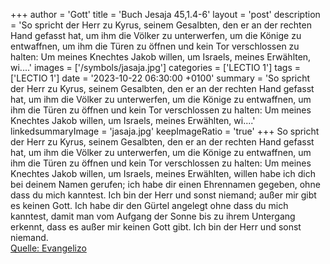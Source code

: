 +++
author = 'Gott'
title = 'Buch Jesaja 45,1.4-6'
layout = 'post'
description = 'So spricht der Herr zu Kyrus, seinem Gesalbten, den er an der rechten Hand gefasst hat, um ihm die Völker zu unterwerfen, um die Könige zu entwaffnen, um ihm die Türen zu öffnen und kein Tor verschlossen zu halten: Um meines Knechtes Jakob willen, um Israels, meines Erwählten, wi....'
images = ['/symbols/jasaja.jpg']
categories = ['LECTIO 1']
tags = ['LECTIO 1']
date = '2023-10-22 06:30:00 +0100'
summary = 'So spricht der Herr zu Kyrus, seinem Gesalbten, den er an der rechten Hand gefasst hat, um ihm die Völker zu unterwerfen, um die Könige zu entwaffnen, um ihm die Türen zu öffnen und kein Tor verschlossen zu halten: Um meines Knechtes Jakob willen, um Israels, meines Erwählten, wi....'
linkedsummaryImage = 'jasaja.jpg'
keepImageRatio = 'true'
+++
So spricht der Herr zu Kyrus, seinem Gesalbten, den er an der rechten Hand gefasst hat, um ihm die Völker zu unterwerfen, um die Könige zu entwaffnen, um ihm die Türen zu öffnen und kein Tor verschlossen zu halten:
Um meines Knechtes Jakob willen, um Israels, meines Erwählten, willen habe ich dich bei deinem Namen gerufen; ich habe dir einen Ehrennamen gegeben, ohne dass du mich kanntest.<!--more-->
Ich bin der Herr und sonst niemand; außer mir gibt es keinen Gott. Ich habe dir den Gürtel angelegt ohne dass du mich kanntest,
damit man vom Aufgang der Sonne bis zu ihrem Untergang erkennt, dass es außer mir keinen Gott gibt. Ich bin der Herr und sonst niemand.<br> [Quelle: Evangelizo](https://evangeliumtagfuertag.org/DE/gospel)